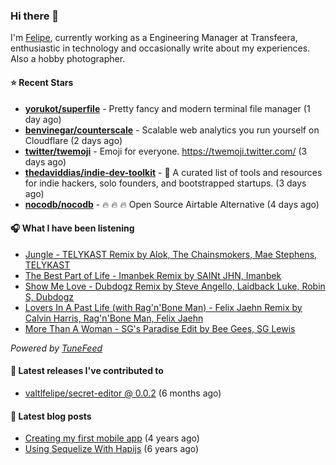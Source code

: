 ### Hi there 👋

I'm [Felipe](https://felipevm.com), currently working as a Engineering Manager at Transfeera, enthusiastic in technology and occasionally write about my experiences. Also a hobby photographer.

#### ⭐ Recent Stars
- **[yorukot/superfile](https://github.com/yorukot/superfile)** - Pretty fancy and modern terminal file manager (1 day ago)
- **[benvinegar/counterscale](https://github.com/benvinegar/counterscale)** - Scalable web analytics you run yourself on Cloudflare (2 days ago)
- **[twitter/twemoji](https://github.com/twitter/twemoji)** - Emoji for everyone. https://twemoji.twitter.com/ (3 days ago)
- **[thedaviddias/indie-dev-toolkit](https://github.com/thedaviddias/indie-dev-toolkit)** - 🚀 A curated list of tools and resources for indie hackers, solo founders, and bootstrapped startups. (3 days ago)
- **[nocodb/nocodb](https://github.com/nocodb/nocodb)** - 🔥 🔥 🔥 Open Source Airtable Alternative (4 days ago)

#### 🎧 What I have been listening
- [Jungle - TELYKAST Remix by Alok, The Chainsmokers, Mae Stephens, TELYKAST](https://open.spotify.com/track/4WRpjpQXCVNBNL67A9HZWX)
- [The Best Part of Life - Imanbek Remix by SAINt JHN, Imanbek](https://open.spotify.com/track/7uIVzpVyZ1qO4qOxW4xzel)
- [Show Me Love - Dubdogz Remix by Steve Angello, Laidback Luke, Robin S, Dubdogz](https://open.spotify.com/track/5QH3sjtAIJmeUiVuwDOjui)
- [Lovers In A Past Life (with Rag&#39;n&#39;Bone Man) - Felix Jaehn Remix by Calvin Harris, Rag&#39;n&#39;Bone Man, Felix Jaehn](https://open.spotify.com/track/3hHMzB7MDbmj9DYVHqju9T)
- [More Than A Woman - SG&#39;s Paradise Edit by Bee Gees, SG Lewis](https://open.spotify.com/track/0L3XCv9i9IHs8cJEVhsJ3J)

_Powered by [TuneFeed](https://tunefeed.app?ref=valtlfelipe-gh-profile)_ 

#### 🚀 Latest releases I've contributed to


- [valtlfelipe/secret-editor @ 0.0.2](https://github.com/valtlfelipe/secret-editor/releases/tag/0.0.2) (6 months ago)

#### 📄 Latest blog posts
- [Creating my first mobile app](https://felipevm.com/posts/creating-my-first-mobile-app/) (4 years ago)
- [Using Sequelize With Hapijs](https://felipevm.com/posts/using-sequelize-with-hapijs/) (6 years ago)
